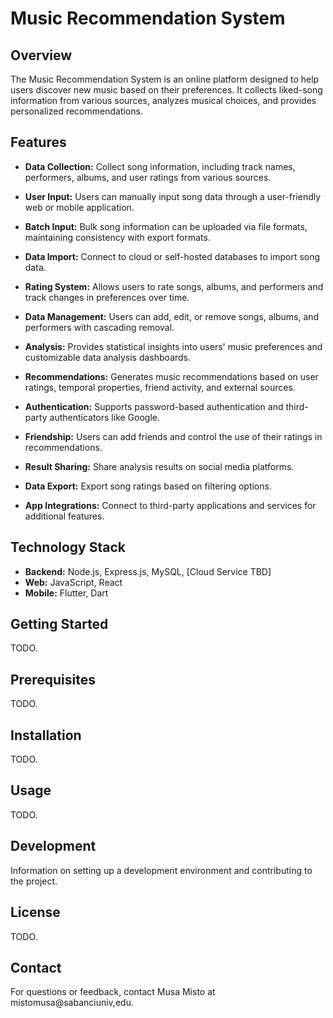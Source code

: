 # Music Recommendation System

## Overview

The Music Recommendation System is an online platform designed to help users discover new music based on their preferences. It collects liked-song information from various sources, analyzes musical choices, and provides personalized recommendations.

## Features

- **Data Collection:** Collect song information, including track names, performers, albums, and user ratings from various sources.

- **User Input:** Users can manually input song data through a user-friendly web or mobile application.

- **Batch Input:** Bulk song information can be uploaded via file formats, maintaining consistency with export formats.

- **Data Import:** Connect to cloud or self-hosted databases to import song data.

- **Rating System:** Allows users to rate songs, albums, and performers and track changes in preferences over time.

- **Data Management:** Users can add, edit, or remove songs, albums, and performers with cascading removal.

- **Analysis:** Provides statistical insights into users' music preferences and customizable data analysis dashboards.

- **Recommendations:** Generates music recommendations based on user ratings, temporal properties, friend activity, and external sources.

- **Authentication:** Supports password-based authentication and third-party authenticators like Google.

- **Friendship:** Users can add friends and control the use of their ratings in recommendations.

- **Result Sharing:** Share analysis results on social media platforms.

- **Data Export:** Export song ratings based on filtering options.

- **App Integrations:** Connect to third-party applications and services for additional features.

## Technology Stack

- **Backend:** Node.js, Express.js, MySQL, [Cloud Service TBD]
- **Web:** JavaScript, React
- **Mobile:** Flutter, Dart

## Getting Started

TODO.

## Prerequisites

TODO.

## Installation

TODO.

## Usage

TODO.

## Development

Information on setting up a development environment and contributing to the project.

## License

TODO.

## Contact

For questions or feedback, contact Musa Misto at mistomusa@sabanciuniv,edu.

